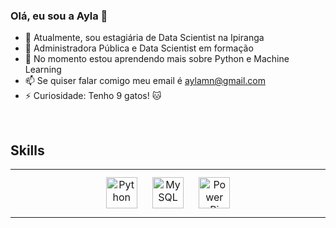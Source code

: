 ### Olá, eu sou a Ayla 👋

- 🔭 Atualmente, sou estagiária de Data Scientist na Ipiranga
- 🚀 Administradora Pública e Data Scientist em formação
- 🌱 No momento estou aprendendo mais sobre Python e Machine Learning
- 📫 Se quiser falar comigo meu email é aylamn@gmail.com
- ⚡ Curiosidade: Tenho 9 gatos!  🐱

<br/>  

## Skills
<table><tr><td valign="top" width="33%">

<div align="center">  
<img style="margin: 10px" src="https://profilinator.rishav.dev/skills-assets/python-original.svg" alt="Python" height="50" />  
<img style="margin: 10px" src="https://profilinator.rishav.dev/skills-assets/mysql-original-wordmark.svg" alt="MySQL" height="50" />  
<img style="margin: 10px" src="https://profilinator.rishav.dev/skills-assets/powerbi.png" alt="Power Bi" height="50" />  
</div>
